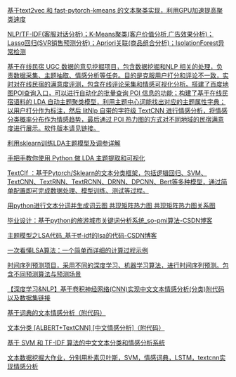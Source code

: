 [基于text2vec 和 fast-pytorch-kmeans 的文本聚类实现，利用GPU加速提高聚类速度](https://blog.csdn.net/sjxgghg/article/details/136694127)

[NLP/TF-IDF(客服对话分析)；K-Means聚类(客户价值分析,广告效果分析)；Lasso回归(SVR销售预测分析)；Apriori关联(商品组合分析)；IsolationForest异常检测](https://github.com/dairui2/dataMining/tree/master)

[基于在线民宿 UGC 数据的意见挖掘项目，包含数据挖掘和NLP 相关的处理，负责数据采集、主题抽取、情感分析等任务。目的是克服用户打分和评论不一致，实时对在线民宿的满意度评测，包含在线评论采集和情感可视化分析。搭建了百度地图POI查询入口，可以进行自动化的批量查询 POI 信息的功能；构建了基于在线民宿语料的 LDA 自动主题聚类模型，利用主题中心词能找出对应的主题属性字典；以用户打分作为标注，然后 litNlp 自带的字符级 TextCNN 进行情感分析，将情感分类概率分布作为情感趋势，最后通过 POI 热力图的方式对不同地域的民宿满意度进行展示。软件版本请见链接。](https://github.com/CarryChang/Customer_Satisfaction_Analysis)

[利用sklearn训练LDA主题模型及调参详解](https://www.cnblogs.com/McGeeForest/p/12457093.html)

[手把手教你使用 Python 做 LDA 主题提取和可视化](https://zhuanlan.zhihu.com/p/372269493)

[TextClf ：基于Pytorch/Sklearn的文本分类框架，包括逻辑回归、SVM、TextCNN、TextRNN、TextRCNN、DRNN、DPCNN、Bert等多种模型，通过简单配置即可完成数据处理、模型训练、测试等过程。](https://github.com/luopeixiang/textclf)

[用python进行文本分词并生成词云图 共现矩阵热力图 共现矩阵热力图关系图](https://github.com/suweiteng/wordCloud)

[毕业设计：基于python的旅游城市关键词分析系统_so-pmi算法-CSDN博客](https://blog.csdn.net/2301_79555157/article/details/136149591)

[主题模型之LSA代码_基于tf-idf的lsa的代码-CSDN博客](https://blog.csdn.net/GreatXiang888/article/details/107090105)

[一次看懂LSA算法：一个简单而详细的计算过程示例](https://blog.csdn.net/quicmous/article/details/130719197)

[时间序列预测项目，采用不同的深度学习、机器学习算法，进行时间序列预测。包含不同预测算法与预测场景](https://github.com/kingOfFps/timeseries-prediction)

[【深度学习&NLP】基于卷积神经网络(CNN)实现中文文本情感分析(分类)附代码以及数据集链接](https://blog.csdn.net/weixin_52185996/article/details/130028929)

[基于词典的文本情感分析（附代码）](https://zhuanlan.zhihu.com/p/142011031)

[文本分类 [ALBERT+TextCNN] [中文情感分析]（附代码）](https://zhuanlan.zhihu.com/p/149491055)

[基于 SVM 和 TF-IDF 算法的中文文本分类和情感分析系统](https://github.com/Puteto/ChineseClassification?tab=readme-ov-file)

[文本数据挖掘大作业，分别用朴素贝叶斯，SVM，情感词典，LSTM，textcnn实现情感分析](https://github.com/hxy-62/sentimentclassify)
